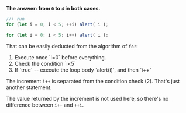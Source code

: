 **The answer: from `0` to `4` in both cases.**

```js
//+ run
for (let i = 0; i < 5; ++i) alert( i );

for (let i = 0; i < 5; i++) alert( i );
```

That can be easily deducted from the algorithm of `for`:
<ol>
<li>Execute once `i=0` before everything.</li>
<li>Check the condition `i<5`</li>
<li>If `true` -- execute the loop body `alert(i)`, and then `i++`</li>
</ol>

The increment `i++` is separated from the condition check (2). That's just another statement. 

The value returned by the increment is not used here, so there's no difference between `i++` and `++i`.
